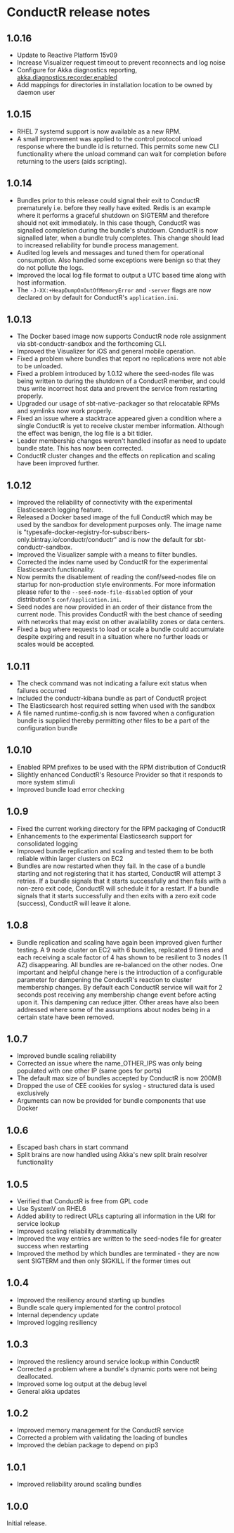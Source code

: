 # ConductR release notes

## 1.0.16

* Update to Reactive Platform 15v09
* Increase Visualizer request timeout to prevent reconnects and log noise
* Configure for Akka diagnostics reporting, [akka.diagnostics.recorder.enabled](http://doc.akka.io/docs/akka/rp-15v09p03/common/diagnostics-recorder.html)
* Add mappings for directories in installation location to be owned by daemon user

## 1.0.15

* RHEL 7 systemd support is now available as a new RPM.
* A small improvement was applied to the control protocol unload response where the bundle id is returned. This permits some new CLI functionality where the unload command can wait for completion before returning to the users (aids scripting).

## 1.0.14

* Bundles prior to this release could signal their exit to ConductR prematurely i.e. before they really have exited. Redis is an example where it performs a graceful shutdown on SIGTERM and therefore should not exit immediately. In this case though, ConductR was signalled completion during the bundle's shutdown. ConductR is now signalled later, when a bundle truly completes. This change should lead to increased reliability for bundle process management.
* Audited log levels and messages and tuned them for operational consumption. Also handled some exceptions were benign so that they do not pollute the logs.
* Improved the local log file format to output a UTC based time along with host information.
* The `-J-XX:+HeapDumpOnOutOfMemoryError` and `-server` flags are now declared on by default for ConductR's `application.ini`.

## 1.0.13


* The Docker based image now supports ConductR node role assignment via sbt-conductr-sandbox and the forthcoming CLI.
* Improved the Visualizer for iOS and general mobile operation.
* Fixed a problem where bundles that report no replications were not able to be unloaded.
* Fixed a problem introduced by 1.0.12 where the seed-nodes file was being written to during the shutdown of a ConductR member, and could thus write incorrect host data and prevent the service from restarting properly.
* Upgraded our usage of sbt-native-packager so that relocatable RPMs and symlinks now work properly.
* Fixed an issue where a stacktrace appeared given a condition where a single ConductR is yet to receive cluster member information. Although the effect was benign, the log file is a bit tidier.
* Leader membership changes weren't handled insofar as need to update bundle state. This has now been corrected.
* ConductR cluster changes and the effects on replication and scaling have been improved further.

## 1.0.12

* Improved the reliability of connectivity with the experimental Elasticsearch logging feature.
* Released a Docker based image of the full ConductR which may be used by the sandbox for development purposes only. The image name is "typesafe-docker-registry-for-subscribers-only.bintray.io/conductr/conductr" and is now the default for sbt-conductr-sandbox.
* Improved the Visualizer sample with a means to filter bundles.
* Corrected the index name used by ConductR for the experimental Elasticsearch functionality.
* Now permits the disablement of reading the conf/seed-nodes file on startup
  for non-production style environments. For more information please refer to the `--seed-node-file-disabled` option of your distribution's `conf/application.ini`.
* Seed nodes are now provided in an order of their distance from the current node. This provides ConductR with the best chance of seeding with networks that may exist on other availability zones or data centers.
* Fixed a bug where requests to load or scale a bundle could accumulate despite expiring and result in a situation where no further loads or scales would be accepted.

## 1.0.11

* The check command was not indicating a failure exit status when failures occurred
* Included the conductr-kibana bundle as part of ConductR project
* The Elasticsearch host required setting when used with the sandbox
* A file named runtime-config.sh is now favored when a configuration bundle is supplied thereby permitting other files to be a part of the configuration bundle

## 1.0.10

* Enabled RPM prefixes to be used with the RPM distribution of ConductR
* Slightly enhanced ConductR's Resource Provider so that it responds to more system stimuli
* Improved bundle load error checking

## 1.0.9

* Fixed the current working directory for the RPM packaging of ConductR
* Enhancements to the experimental Elasticsearch support for consolidated logging
* Improved bundle replication and scaling and tested them to be both reliable within larger clusters on EC2
* Bundles are now restarted when they fail. In the case of a bundle starting and not registering that it has started, ConductR will attempt 3 retries. If a bundle signals that it starts successfully and then fails with a non-zero exit code, ConductR will schedule it for a restart. If a bundle signals that it starts successfully and then exits with a zero exit code (success), ConductR will leave it alone.

## 1.0.8

* Bundle replication and scaling have again been improved given further testing. A 9 node cluster on EC2 with 6 bundles, replicated 9 times and each receiving a scale factor of 4 has shown to be resilient to 3 nodes (1 AZ) disappearing. All bundles are re-balanced on the other nodes. One important and helpful change here is the introduction of a configurable parameter for dampening the ConductR's reaction to cluster membership changes. By default each ConductR service will wait for 2 seconds post receiving any membership change event before acting upon it. This dampening can reduce jitter. Other areas have also been addressed where some of the assumptions about nodes being in a certain state have been removed.

## 1.0.7

* Improved bundle scaling reliability
* Corrected an issue where the name_OTHER_IPS was only being populated with one other IP (same goes for ports)
* The default max size of bundles accepted by ConductR is now 200MB
* Dropped the use of CEE cookies for syslog - structured data is used exclusively
* Arguments can now be provided for bundle components that use Docker

## 1.0.6

* Escaped bash chars in start command
* Split brains are now handled using Akka's new split brain resolver functionality

## 1.0.5

* Verified that ConductR is free from GPL code
* Use SystemV on RHEL6
* Added ability to redirect URLs capturing all information in the URI for service lookup
* Improved scaling reliability drammatically
* Improved the way entries are written to the seed-nodes file for greater success when restarting
* Improved the method by which bundles are terminated - they are now sent SIGTERM and then only SIGKILL if the former times out

## 1.0.4

* Improved the resiliency around starting up bundles
* Bundle scale query implemented for the control protocol
* Internal dependency update
* Improved logging resiliency

## 1.0.3

* Improved the resliency around service lookup within ConductR
* Corrected a problem where a bundle's dynamic ports were not being deallocated.
* Improved some log output at the debug level
* General akka updates

## 1.0.2

* Improved memory management for the ConductR service
* Corrected a problem with validating the loading of bundles
* Improved the debian package to depend on pip3

## 1.0.1

* Improved reliability around scaling bundles

## 1.0.0

Initial release.
